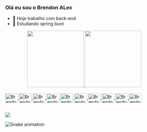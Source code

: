 ### Olá eu sou o Brendon ALex

- 🔭 Hoje trabalho com back-end
- 🌱 Estudando spring boot

<div align="center">
  <a href="https://github.com/brendongama">
  <img height="180em" src="https://github-readme-stats.vercel.app/api?username=brendongama&show_icons=true&theme=dracula&include_all_commits=true&count_private=true"/>
  <img height="180em" src="https://github-readme-stats.vercel.app/api/top-langs/?username=brendongama&layout=compact&langs_count=7&theme=dracula"/>
</div>
<div style="display: inline_block"><br>
  <img align="center" alt="Brendon-Js" height="30" width="40" src="https://cdn.jsdelivr.net/gh/devicons/devicon/icons/apache/apache-line-wordmark.svg">
  <img align="center" alt="Brendon-Ts" height="30" width="40" src="https://cdn.jsdelivr.net/gh/devicons/devicon/icons/bootstrap/bootstrap-plain.svg">
  <img align="center" alt="Brendon-HTML" height="30" width="40" src="https://cdn.jsdelivr.net/gh/devicons/devicon/icons/css3/css3-original.svg">
  <img align="center" alt="Brendon-CSS" height="30" width="40" src="https://cdn.jsdelivr.net/gh/devicons/devicon/icons/git/git-original.svg">
  <img align="center" alt="Brendon-CSS" height="30" width="40" src="https://cdn.jsdelivr.net/gh/devicons/devicon/icons/html5/html5-original.svg">
  <img align="center" alt="Brendon-CSS" height="30" width="40" src="https://cdn.jsdelivr.net/gh/devicons/devicon/icons/java/java-original.svg">
  <img align="center" alt="Brendon-CSS" height="30" width="40" src="https://cdn.jsdelivr.net/gh/devicons/devicon/icons/javascript/javascript-original.svg">
  <img align="center" alt="Brendon-CSS" height="30" width="40" src="https://cdn.jsdelivr.net/gh/devicons/devicon/icons/jquery/jquery-original.svg">
  <img align="center" alt="Brendon-CSS" height="30" width="40" src="https://cdn.jsdelivr.net/gh/devicons/devicon/icons/spring/spring-original.svg">
  <img align="center" alt="Brendon-CSS" height="30" width="40" src="https://cdn.jsdelivr.net/gh/devicons/devicon/icons/typescript/typescript-original.svg">
</div>
  
  ##
 
<div>  
  <a href="https://www.linkedin.com/in/brendon-alex-a3515abb" target="_blank"><img src="https://img.shields.io/badge/-LinkedIn-%230077B5?style=for-the-badge&logo=linkedin&logoColor=white" target="_blank"></a> 
 
  ![Snake animation](https://github.com/brendongama/brendongama/blob/output/github-contribution-grid-snake.svg)
 
</div>
